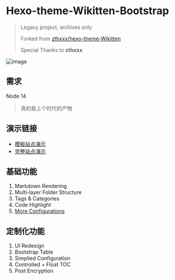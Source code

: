 # Hexo-theme-Wikitten-Bootstrap

> Legacy project, archives only
> 
>  Forked from [zthxxx/hexo-theme-Wikitten](https://github.com/zthxxx/hexo-theme-Wikitten)
>
> Special Thanks to **zthxxx**




![image](https://user-images.githubusercontent.com/10084666/161426699-8332f124-9127-4e56-9f46-af58e9a3cb0e.png)



## 需求

Node 14

> 真的是上个时代的产物



## 演示链接


- [模板站点演示](https://hexo-theme-wikitten-bootstrap.vercel.app/)
- [完整站点演示](https://note.legacy.szhshp.org)

## 基础功能

1. Markdown Rendering
2. Multi-layer Folder Structure
3. Tags & Categories
4. Code Highlight
5. [More Configurations](https://github.com/zthxxx/hexo-theme-Wikitten/blob/master/README_zh-CN.md)

## 定制化功能

1. UI Redesign 
2. Bootstrap Table
3. Simplied Configuration 
5. Controlled + Float TOC
6. Post Encryption
